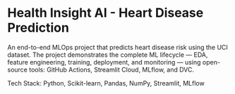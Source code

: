 # Health Insight AI - Heart Disease Prediction

An end-to-end MLOps project that predicts heart disease risk using the UCI dataset.
The project demonstrates the complete ML lifecycle — EDA, feature engineering, training, deployment, and monitoring — using open-source tools:
GitHub Actions, Streamlit Cloud, MLflow, and DVC.

Tech Stack: Python, Scikit-learn, Pandas, NumPy, Streamlit, MLflow
